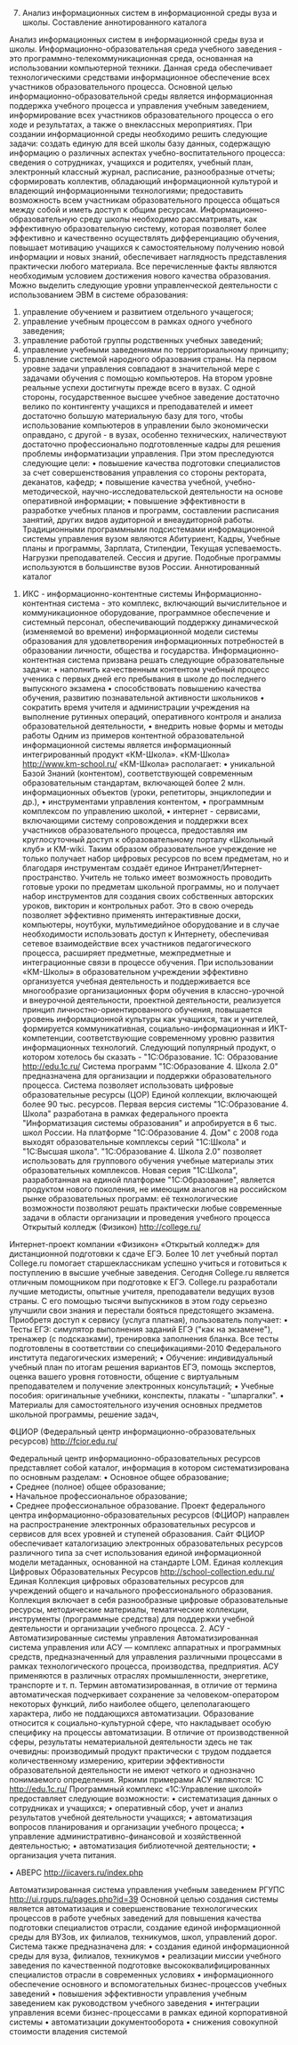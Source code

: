 7. Анализ информационных систем в информационной среды вуза и школы. Составление аннотированного каталога


Анализ информационных систем в информационной среды вуза и школы. 
Информационно-образовательная среда учебного заведения - это программно-телекоммуникационная среда, основанная на использовании компьютерной техники. Данная среда обеспечивает технологическими средствами информационное обеспечение всех участников образовательного процесса. Основной целью информационно-образовательной среды является информационная поддержка учебного процесса и управления учебным заведением, информирование всех участников образовательного процесса о его ходе и результатах, а также о внеклассных мероприятиях.
При создании информационной среды необходимо решить следующие задачи: создать единую для всей школы базу данных, содержащую информацию о различных аспектах учебно-воспитательного процесса: сведения о сотрудниках, учащихся и родителях, учебный план, электронный классный журнал, расписание, разнообразные отчеты; сформировать коллектив, обладающий информационной культурой и владеющий информационными технологиями; предоставить возможность всем участникам образовательного процесса общаться между собой и иметь доступ к общим ресурсам.
Информационно-образовательную среду школы необходимо рассматривать, как эффективную образовательную систему, которая позволяет более эффективно и качественно осуществлять дифференциацию обучения, повышает мотивацию учащихся к самостоятельному получению новой информации и новых знаний, обеспечивает наглядность представления практически любого материала. Все перечисленные факты являются необходимым условием достижения нового качества образования.
Можно выделить следующие уровни управленческой деятельности с использованием ЭВМ в системе образования:
1) управление обучением и развитием отдельного учащегося;
2) управление учебным процессом в рамках одного учебного заведения;
3) управление работой группы родственных учебных заведений;
4) управление учебными заведениями по территориальному принципу;
5) управление системой народного образования страны.
На первом уровне задачи управления совпадают в значительной мере с задачами обучения с помощью компьютеров.
На втором уровне реальные успехи достигнуты прежде всего в вузах. С одной стороны, государственное высшее учебное заведение достаточно велико по контингенту учащихся и преподавателей и имеет достаточно большую материальную базу для того, чтобы использование компьютеров в управлении было экономически оправдано, с другой - в вузах, особенно технических, наличествуют достаточно профессионально подготовленные кадры для решения проблемы информатизации управления. При этом преследуются следующие цели:
• повышение качества подготовки специалистов за счет совершенствования управления со стороны ректората, деканатов, кафедр;
• повышение качества учебной, учебно-методической, научно-исследовательской деятельности на основе оперативной информации;
• повышение эффективности в разработке учебных планов и программ, составлении расписания занятий, других видов аудиторной и внеаудиторной работы.
Традиционными программными подсистемами информационной системы управления вузом являются Абитуриент, Кадры, Учебные планы и программы, Зарплата, Стипендии, Текущая успеваемость. Нагрузки преподавателей. Сессия и другие. Подобные программы используются в большинстве вузов России.
Аннотированный каталог
1. ИКС - информационно-контентные системы 
Информационно-контентная система - это комплекс, включающий вычислительное и коммуникационное оборудование, программное обеспечение и системный персонал, обеспечивающий поддержку динамической (изменяемой во времени) информационной модели системы образования для удовлетворения информационных потребностей в образовании личности, общества и государства. 
Информационно-контентная система призвана решать следующие образовательные задачи:
•	наполнить качественным контентом учебный процесс ученика с первых дней его пребывания в школе до последнего выпускного экзамена
•	способствовать повышению качества обучения, развитию познавательной активности школьников
•	сократить время учителя и администрации учреждения на выполнение рутинных операций, оперативного контроля и анализа образовательной деятельности,
•	внедрить новые формы и методы работы
Одним из примеров контентной образовательной информационной системы является информационный интегрированный продукт «КМ-Школа».
«КМ-Школа» 
http://www.km-school.ru/ 
«КМ-Школа» располагает:
•	уникальной Базой Знаний (контентом), соответствующей современным образовательным стандартам, включающей более 2 млн. информационных объектов (уроки, репетиторы, энциклопедии и др.),
•	инструментами управления контентом,
•	программным комплексом по управлению школой,
•	интернет - сервисами, включающими систему сопровождения и поддержки всех участников образовательного процесса, предоставляя им круглосуточный доступ к образовательному порталу «Школьный клуб» и КМ-wiki.
Таким образом образовательное учреждение не только получает набор цифровых ресурсов по всем предметам, но и благодаря инструментам создаёт единое Интранет/Интернет-пространство. 
Учитель не только имеет возможность проводить готовые уроки по предметам школьной программы, но и получает набор инструментов для создания своих собственных авторских уроков, викторин и контрольных работ. Это в свою очередь позволяет эффективно применять интерактивные доски, компьютеры, ноутбуки, мультимедийное оборудование и в случае необходимости использовать доступ к Интернету, обеспечивая сетевое взаимодействие всех участников педагогического процесса, расширяет предметные, межпредметные и интеграционные связи в процессе обучения. 
При использовании «КМ-Школы» в образовательном учреждении эффективно организуется учебная деятельность и поддерживается все многообразие организационных форм обучения в классно-урочной и внеурочной деятельности, проектной деятельности, реализуется принцип личностно-ориентированного обучения, повышается уровень информационной культуры как учащихся, так и учителей, формируется коммуникативная, социально-информационная и ИКТ-компетенции, соответствующие современному уровню развития информационных технологий.
Следующий популярный продукт, о котором хотелось бы сказать - "1С:Образование. 
1С: Образование 
http://edu.1c.ru/ 
Система программ "1С:Образование 4. Школа 2.0" предназначена для организации и поддержки образовательного процесса. Система позволяет использовать цифровые образовательные ресурсы (ЦОР) Единой коллекции, включающей более 90 тыс. ресурсов. Первая версия системы "1С:Образование 4. Школа" разработана в рамках федерального проекта "Информатизация системы образования" и апробируется в 6 тыс. школ России. 
На платформе "1С:Образование 4. Дом" с 2008 года выходят образовательные комплексы серий "1С:Школа" и "1С:Высшая школа". "1С:Образование 4. Школа 2.0" позволяет использовать для группового обучения учебные материалы этих образовательных комплексов. 
Новая серия "1С:Школа", разработанная на единой платформе "1С:Образование", является продуктом нового поколения, не имеющим аналогов на российском рынке образовательных программ: её технологические возможности позволяют решать практически любые современные задачи в области организации и проведения учебного процесса
Открытый колледж (Физикон) 
http://college.ru/ 

Интернет-проект компании «Физикон» «Открытый колледж» для дистанционной подготовки к сдаче ЕГЭ. Более 10 лет учебный  портал College.ru помогает старшеклассникам успешно учиться и готовиться к поступлению в высшие учебные заведения. Сегодня College.ru является отличным помощником при подготовке к ЕГЭ. 
College.ru разработали лучшие методисты, опытные учителя, преподаватели ведущих вузов страны. С его помощью тысячи выпускников в этом году серьезно улучшили свои знания и перестали бояться предстоящего экзамена. Приобретя доступ к сервису (услуга платная), пользователь получает:
•	Тесты ЕГЭ: cимулятор выполнения заданий ЕГЭ ("как на экзамене"), тренажер (с подсказками), тренировка заполнения бланка. Все тесты подготовлены в соответствии со спецификациями-2010 Федерального института педагогических измерений;
•	Обучение: индивидуальный учебный план по итогам решения вариантов ЕГЭ, помощь экспертов, оценка вашего уровня готовности, общение с виртуальным преподавателем и получение электронных консультаций;
•	Учебные пособия: оригинальные учебники, конспекты, плакаты - "шпаргалки".
•	Материалы для самостоятельного изучения основных предметов школьной программы, решение задач,



ФЦИОР (Федеральный центр информационно-образовательных ресурсов) 
http://fcior.edu.ru/ 

Федеральный центр информационно-образовательных ресурсов представляет собой каталог, информация в котором систематизирована по основным разделам: 
•	Основное общее образование;     
•	Среднее (полное) общее образование;     
•	Начальное профессиональное образование;     
•	Среднее профессиональное образование.
Проект федерального центра информационно-образовательных ресурсов (ФЦИОР) направлен на распространение электронных образовательных ресурсов и сервисов для всех уровней и ступеней образования. Сайт ФЦИОР обеспечивает каталогизацию электронных образовательных ресурсов различного типа за счет использования единой информационной модели метаданных, основанной на стандарте LOM. 
Единая коллекция Цифровых Образовательных Ресурсов 
http://school-collection.edu.ru/ 
Единая Коллекция цифровых образовательных ресурсов для учреждений общего и начального профессионального образования. Коллекция включает в себя разнообразные цифровые образовательные ресурсы, методические материалы, тематические коллекции, инструменты (программные средства) для поддержки учебной деятельности и организации учебного процесса. 
2. АСУ - Автоматизированные системы управления
Автоматизированная система управления или АСУ — комплекс аппаратных и программных средств, предназначенный для управления различными процессами в рамках технологического процесса, производства, предприятия. АСУ применяются в различных отраслях промышленности, энергетике, транспорте и т. п. Термин автоматизированная, в отличие от термина автоматическая подчеркивает сохранение за человеком-оператором некоторых функций, либо наиболее общего, целеполагающего характера, либо не поддающихся автоматизации. Образование относится к социально-культурной сфере, что накладывает особую специфику на процессы автоматизации. В отличие от производственной сферы, результаты нематериальной деятельности здесь не так очевидны: производимый продукт практически с трудом поддается количественному измерению, критерии эффективности образовательной деятельности не имеют четкого и однозначно понимаемого определения. 
Яркими примерами АСУ являются: 
1С 
http://edu.1c.ru/ 
Программный комплекс «1С:Управление школой» предоставляет следующие возможности:
•	систематизация данных о сотрудниках и учащихся;
•	оперативный сбор, учет и анализ результатов учебной деятельности учащихся; 
•	автоматизация вопросов планирования и организации учебного процесса;
•	управление административно-финансовой и хозяйственной деятельностью;
•	автоматизация библиотечной деятельности;
•	организация учета питания.

•	АВЕРС 
http://iicavers.ru/index.php 


Автоматизированная система управления учебным заведением РГУПС 
http://ui.rgups.ru/pages.php?id=39 
Основной целью создания системы является автоматизация и совершенствование технологических процессов в работе учебных заведений для повышения качества подготовки специалистов отрасли, создание единой информационной среды для ВУЗов, их филиалов, техникумов, школ, управлений дорог. Система также предназначена для:
•	создания единой информационной среды для вуза, филиалов, техникумов
•	реализации миссии учебного заведения по качественной подготовке высококвалифицированных специалистов отрасли в современных условиях
•	информационного обеспечение основного и вспомогательных бизнес-процессов учебных заведений
•	повышения эффективности управления учебным заведением как руководством учебного заведения
•	интеграции управления всеми бизнес-процессами в рамках единой корпоративной системы
•	автоматизации документооборота
•	снижения совокупной стоимости владения системой
